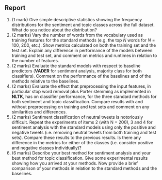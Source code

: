 ## Report

1. (1 mark) Give simple descriptive statistics showing the frequency distributions for the sentiment and topic classes across the full dataset. What do you notice about the distribution?
2. (2 marks) Vary the number of words from the vocabulary used as training features for the
   standard methods (e.g. the top *N* words for *N* = 100, 200, etc.). Show metrics calculated on both
   the training set and the test set. Explain any difference in performance of the models between
   training and test set, and comment on metrics and runtimes in relation to the number of features.
3. (2 marks) Evaluate the standard models with respect to baseline predictors (__VADER__ for sentiment analysis, majority class for both classifiers). Comment on the performance of the baselines and of the methods relative to the baselines.
4. (2 marks) Evaluate the effect that preprocessing the input features, in particular stop word
   removal plus Porter stemming as implemented in __NLTK__, has on classifier performance, for the
   three standard methods for both sentiment and topic classification. Compare results with and
   without preprocessing on training and test sets and comment on any similarities and differences.
5. (2 marks) Sentiment classification of neutral tweets is notoriously difficult. Repeat the experiments of items 2 (with N = 200), 3 and 4 for sentiment analysis with the standard models using only the positive and negative tweets (i.e. removing neutral tweets from both training and test sets). Compare these results to the previous results. Is there any difference in the metrics for either of the classes (i.e. consider positive and negative classes individually)?
6. (6 marks) Describe your best method for sentiment analysis and your best method for topic
   classification. Give some experimental results showing how you arrived at your methods. Now
   provide a brief comparison of your methods in relation to the standard methods and the baselines.